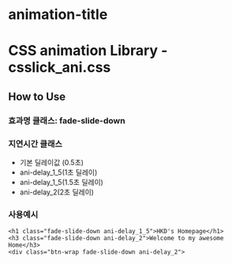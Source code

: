 # animation-title
# CSS animation Library - csslick_ani.css

## How to Use
### 효과명 클래스: fade-slide-down
### 지연시간 클래스
  - 기본 딜레이값 (0.5초)
  - ani-delay_1_5(1초 딜레이)
  - ani-delay_1_5(1.5초 딜레이)
  - ani-delay_2(2초 딜레이)

### 사용예시
```
<h1 class="fade-slide-down ani-delay_1_5">HKD's Homepage</h1>
<h3 class="fade-slide-down ani-delay_2">Welcome to my awesome Home</h3>
<div class="btn-wrap fade-slide-down ani-delay_2">
```

